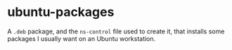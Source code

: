 ubuntu-packages
===============

A `.deb` package, and the `ns-control` file used to create it, that installs
some packages I usually want on an Ubuntu workstation.
